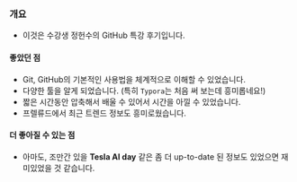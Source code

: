 ### 개요

- 이것은 수강생 정헌수의 GitHub 특강 후기입니다.



#### 좋았던 점

- Git, GitHub의 기본적인 사용법을 체계적으로 이해할 수 있었습니다.
- 다양한 툴을 알게 되었습니다. (특히 `Typora`는 처음 써 보는데 흥미롭네요!)
- 짧은 시간동안 압축해서 배울 수 있어서 시간을 아낄 수 있었습니다.
- 프렐류드에서 최근 트렌드 정보도 흥미로웠습니다.



#### 더 좋아질 수 있는 점

- 아마도, 조만간 있을 **Tesla AI day** 같은 좀 더 up-to-date 된 정보도 있었으면 재미있었을 것 같습니다.

